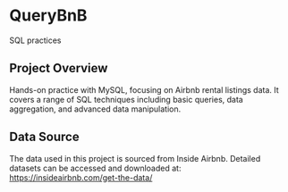 # QueryBnB
SQL practices

Project Overview
----------------
Hands-on practice with MySQL, focusing on Airbnb rental listings data. 
It covers a range of SQL techniques including basic queries, data aggregation, and advanced data manipulation.

Data Source
-----------
The data used in this project is sourced from Inside Airbnb. Detailed datasets can be accessed and downloaded at:
https://insideairbnb.com/get-the-data/
